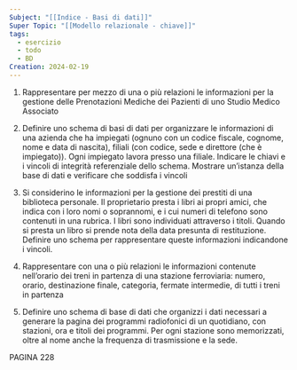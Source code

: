 ```yaml
---
Subject: "[[Indice - Basi di dati]]"
Super Topic: "[[Modello relazionale - chiave]]"
tags:
  - esercizio
  - todo
  - BD
Creation: 2024-02-19
---
```

1. Rappresentare per mezzo di una o più relazioni le informazioni per la gestione delle Prenotazioni Mediche dei Pazienti di uno Studio Medico Associato

2. Definire uno schema di basi di dati per organizzare le informazioni di una azienda che ha impiegati (ognuno con un codice fiscale, cognome, nome e data di nascita), filiali (con codice, sede e direttore (che è impiegato)). 
	Ogni impiegato lavora presso una filiale. 
	Indicare le chiavi e i vincoli di integrità referenziale dello schema. 
	Mostrare un’istanza della base di dati e verificare che soddisfa i vincoli

3.  Si considerino le informazioni per la gestione dei prestiti di una biblioteca personale. Il proprietario presta i libri ai propri amici, che indica con i loro nomi o soprannomi, e i cui numeri di telefono sono contenuti in una rubrica. I libri sono individuati attraverso i titoli. Quando si presta un libro si prende nota della data presunta di restituzione. Definire uno schema per rappresentare queste informazioni indicandone i vincoli.

4. Rappresentare con una o più relazioni le informazioni contenute nell’orario dei treni in partenza di una stazione ferroviaria: numero, orario, destinazione finale, categoria, fermate intermedie, di tutti i treni in partenza


5. Definire uno schema di base di dati che organizzi i dati necessari a generare la pagina dei programmi radiofonici di un quotidiano, con stazioni, ora e titoli dei programmi. Per ogni stazione sono memorizzati, oltre al nome anche la frequenza di trasmissione e la sede.






PAGINA 228